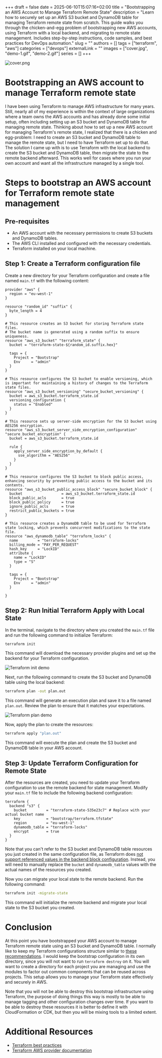 +++ 
draft = false
date = 2025-06-10T15:07:16+02:00
title = "Bootstrapping an AWS Account to Manage Terraform Remote State"
description = "Learn how to securely set up an AWS S3 bucket and DynamoDB table for managing Terraform remote state from scratch. This guide walks you through the chicken-and-egg problem of bootstrapping new AWS accounts, using Terraform with a local backend, and migrating to remote state management. Includes step-by-step instructions, code samples, and best practices for DevOps automation."
slug = ""
authors = []
tags = ["terraform", "aws"]
categories = ["devops"]
externalLink = ""
images = ["cover.jpg", "demo-1.gif", "demo-2.gif"]
series = []
+++

![cover.png](cover.jpg)

# Bootstrapping an AWS account to manage Terraform remote state

I have been using Terraform to manage AWS infrastructure for many years. Still, nearly all of my experience is within the context of large organizations where a team owns the AWS accounts and has already done some initial setup, often including setting up an S3 bucket and DynamoDB table for managing remote state. Thinking about how to set up a new AWS account for managing Terraform's remote state, I realized that there is a chicken and egg-problem: I need to create an S3 bucket and DynamoDB table to manage the remote state, but I need to have Terraform set up to do that. The solution I came up with is to use Terraform with the local backend to create the S3 bucket and DynamoDB table, then migrate the state to the remote backend afterward. This works well for cases where you run your own account and want all the infrastructure managed by a single tool.

# Steps to bootstrap an AWS account for Terraform remote state management

## Pre-requisites

- An AWS account with the necessary permissions to create S3 buckets and DynamoDB tables.
- The AWS CLI installed and configured with the necessary credentials.
- Terraform installed on your local machine.

## Step 1: Create a Terraform configuration file
Create a new directory for your Terraform configuration and create a file named `main.tf` with the following content:

```hcl
provider "aws" {
  region = "eu-west-1"
}

resource "random_id" "suffix" {
  byte_length = 4
}

# This resource creates an S3 bucket for storing Terraform state files.
# The bucket name is generated using a random suffix to ensure uniqueness.
resource "aws_s3_bucket" "terraform_state" {
  bucket = "terraform-state-${random_id.suffix.hex}"

  tags = {
    Project = "Bootstrap"
    Env     = "admin"
  }
}

# This resource configures the S3 bucket to enable versioning, which is important for maintaining a history of changes to the Terraform state files.
resource "aws_s3_bucket_versioning" "secure_bucket_versioning" {
  bucket = aws_s3_bucket.terraform_state.id
  versioning_configuration {
    status = "Enabled"
  }
}

# This resource sets up server-side encryption for the S3 bucket using AES256 encryption.
resource "aws_s3_bucket_server_side_encryption_configuration" "secure_bucket_encryption" {
  bucket = aws_s3_bucket.terraform_state.id

  rule {
    apply_server_side_encryption_by_default {
      sse_algorithm = "AES256"
    }
  }
}

# This resource configures the S3 bucket to block public access, enhancing security by preventing public access to the bucket and its contents.
resource "aws_s3_bucket_public_access_block" "secure_bucket_block" {
  bucket                  = aws_s3_bucket.terraform_state.id
  block_public_acls       = true
  block_public_policy     = true
  ignore_public_acls      = true
  restrict_public_buckets = true
}

# This resource creates a DynamoDB table to be used for Terraform state locking, which prevents concurrent modifications to the state file.
resource "aws_dynamodb_table" "terraform_locks" {
  name         = "terraform-locks"
  billing_mode = "PAY_PER_REQUEST"
  hash_key     = "LockID"
  attribute {
    name = "LockID"
    type = "S"
  }

  tags = {
    Project = "Bootstrap"
    Env     = "admin"
  }

}
```

## Step 2: Run Initial Terraform Apply with Local State

In the terminal, navigate to the directory where you created the `main.tf` file and run the following command to initialize Terraform:

```bash
terraform init
```
This command will download the necessary provider plugins and set up the backend for your Terraform configuration.

![Terraform init demo](demo-1.gif)

Next, run the following command to create the S3 bucket and DynamoDB table using the local backend:

```bash
terraform plan -out plan.out
```
This command will generate an execution plan and save it to a file named `plan.out`. Review the plan to ensure that it matches your expectations.

![Terraform plan demo](demo-2.gif)

Now, apply the plan to create the resources:

```bash
terraform apply "plan.out"
```
This command will execute the plan and create the S3 bucket and DynamoDB table in your AWS account.

## Step 3: Update Terraform Configuration for Remote State

After the resources are created, you need to update your Terraform configuration to use the remote backend for state management. Modify your `main.tf` file to include the following backend configuration:

```hcl
terraform {
  backend "s3" {
    bucket         = "terraform-state-535e23c7" # Replace with your actual bucket name
    key            = "bootstrap/terraform.tfstate"
    region         = "eu-west-1"
    dynamodb_table = "terraform-locks"
    encrypt        = true
  }
}
```

Note that you can't refer to the S3 bucket and DynamoDB table resources you just created in the same configuration file, as Terraform does [not support referenced values in the backend block configuration](https://developer.hashicorp.com/terraform/language/backend#define-a-backend-block). Instead, you will need to manually replace the `bucket` and `dynamodb_table` values with the actual names of the resources you created.

Now you can migrate your local state to the remote backend. Run the following command:

```bash
terraform init -migrate-state
```
This command will initialize the remote backend and migrate your local state to the S3 bucket you created.

# Conclusion

At this point you have bootstrapped your AWS account to manage Terraform remote state using an S3 bucket and DynamoDB table. I normally like to keep my Terraform configurations structure similar to [these recommendations](https://github.com/antonbabenko/terraform-best-practices/tree/master/examples/medium-terraform). I would keep the bootstrap configuration in its own directory, since you will not want to run `terraform destroy` on it. You will want to create a directory for each project you are managing and use the modules to factor out common components that can be reused across projects. This setup allows you to manage your Terraform state effectively and securely in AWS.

Note that you will not be able to destroy this bootstrap infrastructure using Terraform, the purpose of doing things this way is mostly to be able to manage tagging and other configuration changes over time. If you want to be able to destroy these resources it is better to define it with CloudFormation or CDK, but then you will be mixing tools to a limited extent.

# Additional Resources

 * [Terraform best practices](https://www.terraform-best-practices.com/)
 * [Terraform AWS provider documentation](https://registry.terraform.io/providers/hashicorp/aws/latest/docs)
